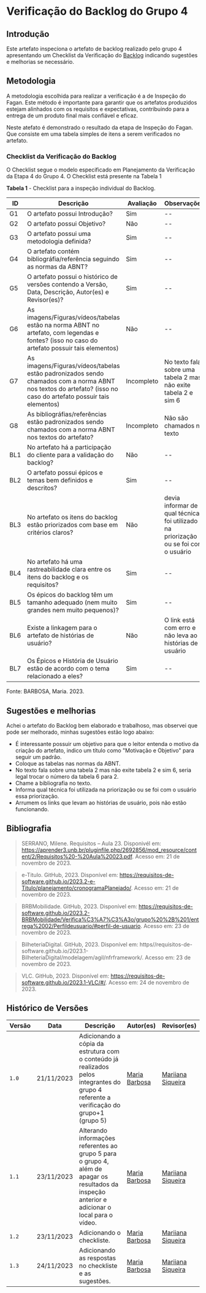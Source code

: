 # Verificação do Backlog do Grupo 4

## Introdução

Este artefato inspeciona o artefato de backlog realizado pelo grupo 4 apresentando um Checklist da Verificação do [Backlog](https://requisitos-de-software.github.io/2023.2-Jitsi/Modelagem/Agil/backlog/) indicando sugestões e melhorias se necessário. 

## Metodologia

A metodologia escolhida para realizar a verificação é a de Inspeção do Fagan. Este método é importante para garantir que os artefatos produzidos estejam alinhados com os requisitos e expectativas, contribuindo para a entrega de um produto final mais confiável e eficaz. 

Neste atefato é demonstrado o resultado da etapa de Inspeção do Fagan. Que consiste em uma tabela simples de itens a serem verificados no artefato. 


### Checklist da Verificação do Backlog

O Checklist segue o modelo especificado em Planejamento da Verificação da Etapa 4 do Grupo 4. O Checklist está presente na Tabela 1

**Tabela 1** - Checklist para a inspeção individual do Backlog.

| ID | Descrição | Avaliação | Observações |
| ---| -------- | --------- | ------------ |
| G1  | O artefato possui Introdução? | Sim | -- |
| G2  | O artefato possui Objetivo? | Não | -- |
| G3  | O artefato possui uma metodologia definida? | Sim | -- |
| G4  | O artefato contém bibliográfia/referência seguindo as normas da ABNT? | Sim | -- |
| G5  | O artefato possui o histórico de versões contendo a Versão, Data, Descrição, Autor(es) e Revisor(es)? | Sim | -- |
| G6  | As imagens/Figuras/vídeos/tabelas estão na norma ABNT no artefato, com legendas e fontes? (isso no caso do artefato possuir tais elementos) | Não | -- |
| G7  | As imagens/Figuras/vídeos/tabelas estão padronizados sendo chamados com a norma ABNT nos textos do artefato? (isso no caso do artefato possuir tais elementos) | Incompleto | No texto fala sobre uma tabela 2 mas não exite tabela 2 e sim 6 |
| G8  | As bibliográfias/referências estão padronizados sendo chamados com a norma ABNT nos textos do artefato?  | Incompleto | Não são chamados no texto |
| BL1 | No artefato há a participação do cliente para a validação do backlog? | Não | -- |
| BL2 | O artefato possui épicos e temas bem definidos e descritos? | Sim | -- |
| BL3 | No artefato os itens do backlog estão priorizados com base em critérios claros? | Não | devia informar de qual técnica foi utilizado na priorização ou se foi com o usuário |
| BL4 | No artefato há uma rastreabilidade clara entre os itens do backlog e os requisitos? | Sim | -- |
| BL5 | Os épicos do backlog têm um tamanho adequado (nem muito grandes nem muito pequenos)? | Sim | -- |
| BL6 | Existe a linkagem para o artefato de histórias de usuário? | Não | O link está com erro e não leva ao histórias de usuário  |
| BL7 | Os Épicos e História de Usuário estão de acordo com o tema relacionado a eles? | Sim | -- |

Fonte: BARBOSA, Maria. 2023.

## Sugestões e melhorias

Achei o artefato do Backlog bem elaborado e trabalhoso, mas observei que pode ser melhorado, minhas sugestões estão logo abaixo:

- É interessante possuir um objetivo para que o leitor entenda o motivo da criação do artefato, indico um título como  "Motivação e Objetivo" para seguir um padrão.
- Coloque as tabelas nas normas da ABNT.
- No texto fala sobre uma tabela 2 mas não exite tabela 2 e sim 6, seria legal trocar o número da tabela 6 para 2.
- Chame a bibliografia no texto.
- Informa qual técnica foi utilizada na priorização ou se foi com o usuário essa priorização.
- Arrumem os links que levam ao histórias de usuário, pois não estão funcionando.

  
## Bibliografia

> SERRANO, Milene. Requisitos – Aula 23. Disponivél em: https://aprender3.unb.br/pluginfile.php/2692856/mod_resource/content/2/Requisitos%20-%20Aula%20023.pdf. Acesso em: 21 de novembro de 2023.

> e-Titulo. GitHub, 2023. Disponível em: https://requisitos-de-software.github.io/2023.2-e-Titulo/planejamento/cronogramaPlanejado/. Acesso em: 21 de novembro de 2023.

> BRBMobilidade. GitHub, 2023. Disponível em: https://requisitos-de-software.github.io/2023.2-BRBMobilidade/Verifica%C3%A7%C3%A3o/grupo%20%2B%201/entrega%2002/Perfildeusuario/#perfil-de-usuario. Acesso em: 23 de novembro de 2023.

> BilheteriaDigital. GitHub, 2023. Disponível em: https//requisitos-de-software.github.io/2023.1-BilheteriaDigital/modelagem/agil/nfrframework/.  Acesso em: 23 de novembro de 2023.

> VLC. GitHub, 2023. Disponível em: https://requisitos-de-software.github.io/2023.1-VLC/#/. Acesso em: 24 de novembro de 2023.


## Histórico de Versões

| Versão | Data       | Descrição   | Autor(es)   | Revisor(es) |
| ------ | ---------- | ----------- | ------------ | ---------- |
| `1.0`  | 21/11/2023 | Adicionando a cópia da estrutura com o conteúdo já realizados pelos integrantes do grupo 4 referente a verificação do grupo+1 (grupo 5) | [Maria Barbosa](https://github.com/Madu01) |  [Mariiana Siqueira](https://github.com/Maryyscreuza) |
| `1.1`  | 23/11/2023 | Alterando informações referentes ao grupo 5 para o grupo 4, além de apagar os resultados da inspeção anterior e adicionar o local para o vídeo. | [Maria Barbosa](https://github.com/Madu01) |  [Mariiana Siqueira](https://github.com/Maryyscreuza) |
| `1.2`  | 23/11/2023 | Adicionando o checkliste. | [Maria Barbosa](https://github.com/Madu01) |  [Mariiana Siqueira](https://github.com/Maryyscreuza) |
| `1.3`  | 24/11/2023 | Adicionando as respostas no checkliste e as sugestões. | [Maria Barbosa](https://github.com/Madu01) |  [Mariiana Siqueira](https://github.com/Maryyscreuza) |

